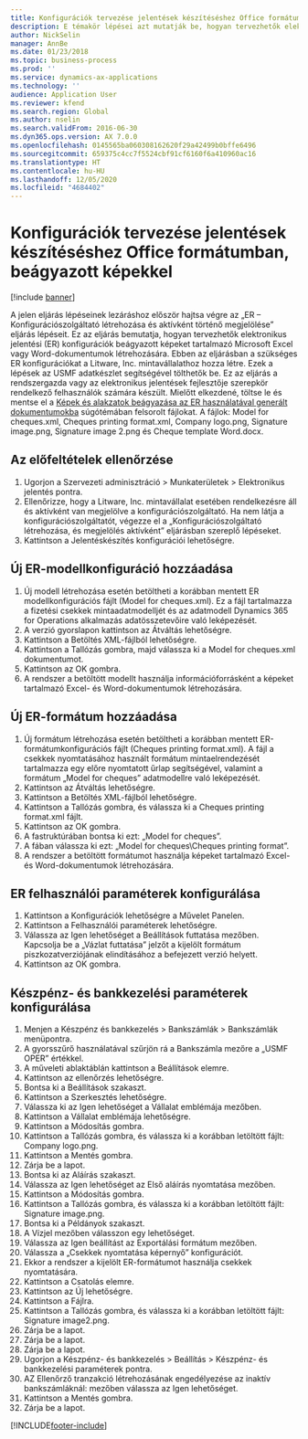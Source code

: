 ```yaml
---
title: Konfigurációk tervezése jelentések készítéséshez Office formátumban, beágyazott képekkel
description: E témakör lépései azt mutatják be, hogyan tervezhetők elektronikus jelentési (ER) konfigurációk Microsoft Office formátumokban (Excelben és Wordben) beágyazott képeket tartalmazó elektronikus dokumentumok létrehozására.
author: NickSelin
manager: AnnBe
ms.date: 01/23/2018
ms.topic: business-process
ms.prod: ''
ms.service: dynamics-ax-applications
ms.technology: ''
audience: Application User
ms.reviewer: kfend
ms.search.region: Global
ms.author: nselin
ms.search.validFrom: 2016-06-30
ms.dyn365.ops.version: AX 7.0.0
ms.openlocfilehash: 0145565ba060308162620f29a42499b0bffe6496
ms.sourcegitcommit: 659375c4cc7f5524cbf91cf6160f6a410960ac16
ms.translationtype: HT
ms.contentlocale: hu-HU
ms.lasthandoff: 12/05/2020
ms.locfileid: "4684402"
---
```

# <a name="design-configurations-to-generate-reports-in-office-format-that-have-embedded-images"></a>Konfigurációk tervezése jelentések készítéséshez Office formátumban, beágyazott képekkel

[!include [banner](../../includes/banner.md)]

A jelen eljárás lépéseinek lezáráshoz először hajtsa végre az „ER – Konfigurációszolgáltató létrehozása és aktívként történő megjelölése” eljárás lépéseit. Ez az eljárás bemutatja, hogyan tervezhetők elektronikus jelentési (ER) konfigurációk beágyazott képeket tartalmazó Microsoft Excel vagy Word-dokumentumok létrehozására. Ebben az eljárásban a szükséges ER konfigurációkat a Litware, Inc. mintavállalathoz hozza létre. Ezek a lépések az USMF adatkészlet segítségével tölthetők be. Ez az eljárás a rendszergazda vagy az elektronikus jelentések fejlesztője szerepkör rendelkező felhasználók számára készült. Mielőtt elkezdené, töltse le és mentse el a [Képek és alakzatok beágyazása az ER használatával generált dokumentumokba](../electronic-reporting-embed-images-shapes.md) súgótémában felsorolt fájlokat. A fájlok: Model for cheques.xml, Cheques printing format.xml, Company logo.png, Signature image.png, Signature image 2.png és Cheque template Word.docx.

## <a name="verify-prerequisites"></a>Az előfeltételek ellenőrzése  
 1. Ugorjon a Szervezeti adminisztráció > Munkaterületek > Elektronikus jelentés pontra.  
 2. Ellenőrizze, hogy a Litware, Inc. mintavállalat esetében rendelkezésre áll és aktívként van megjelölve a konfigurációszolgáltató. Ha nem látja a konfigurációszolgáltatót, végezze el a „Konfigurációszolgáltató létrehozása, és megjelölés aktívként” eljárásban szereplő lépéseket.   
 3. Kattintson a Jelentéskészítés konfigurációi lehetőségre.  
 
## <a name="add-a-new-er-model-configuration"></a>Új ER-modellkonfiguráció hozzáadása  
 1. Új modell létrehozása esetén betöltheti a korábban mentett ER modellkonfigurációs fájlt (Model for cheques.xml). Ez a fájl tartalmazza a fizetési csekkek mintaadatmodelljét és az adatmodell Dynamics 365 for Operations alkalmazás adatösszetevőire való leképezését.   
 2. A verzió gyorslapon kattintson az Átváltás lehetőségre.   
 3. Kattintson a Betöltés XML-fájlból lehetőségre.  
 4. Kattintson a Tallózás gombra, majd válassza ki a Model for cheques.xml dokumentumot.   
 5. Kattintson az OK gombra.  
 6. A rendszer a betöltött modellt használja információforrásként a képeket tartalmazó Excel- és Word-dokumentumok létrehozására.  

## <a name="add-a-new-er-format-configuration"></a>Új ER-formátum hozzáadása  
 1. Új formátum létrehozása esetén betöltheti a korábban mentett ER-formátumkonfigurációs fájlt (Cheques printing format.xml). A fájl a csekkek nyomtatásához használt formátum mintaelrendezését tartalmazza egy előre nyomtatott űrlap segítségével, valamint a formátum „Model for cheques” adatmodellre való leképezését.   
 2. Kattintson az Átváltás lehetőségre.  
 3. Kattintson a Betöltés XML-fájlból lehetőségre.  
 4. Kattintson a Tallózás gombra, és válassza ki a Cheques printing format.xml fájlt.   
 5. Kattintson az OK gombra.  
 6. A fastruktúrában bontsa ki ezt: „Model for cheques”.  
 7. A fában válassza ki ezt: „Model for cheques\Cheques printing format”.  
 8. A rendszer a betöltött formátumot használja képeket tartalmazó Excel- és Word-dokumentumok létrehozására.   

## <a name="configure-er-user-parameters"></a>ER felhasználói paraméterek konfigurálása  
 1. Kattintson a Konfigurációk lehetőségre a Művelet Panelen.  
 2. Kattintson a Felhasználói paraméterek lehetőségre.  
 3. Válassza az Igen lehetőséget a Beállítások futtatása mezőben.  
  Kapcsolja be a „Vázlat futtatása” jelzőt a kijelölt formátum piszkozatverziójának elindításához a befejezett verzió helyett.  
 4. Kattintson az OK gombra.  

## <a name="configure-cash--bank-management-parameters"></a>Készpénz- és bankkezelési paraméterek konfigurálása  
 1. Menjen a Készpénz és bankkezelés > Bankszámlák > Bankszámlák menüpontra.  
 2. A gyorsszűrő használatával szűrjön rá a Bankszámla mezőre a „USMF OPER” értékkel.  
 3. A műveleti ablaktáblán kattintson a Beállítások elemre.  
 4. Kattintson az ellenőrzés lehetőségre.  
 5. Bontsa ki a Beállítások szakaszt.  
 6. Kattintson a Szerkesztés lehetőségre.  
 7. Válassza ki az Igen lehetőséget a Vállalat emblémája mezőben.  
 8. Kattintson a Vállalat emblémája lehetőségre.  
 9. Kattintson a Módosítás gombra.  
 10. Kattintson a Tallózás gombra, és válassza ki a korábban letöltött fájlt: Company logo.png.   
 11. Kattintson a Mentés gombra.  
 12. Zárja be a lapot.  
 13. Bontsa ki az Aláírás szakaszt.  
 14. Válassza az Igen lehetőséget az Első aláírás nyomtatása mezőben.  
 15. Kattintson a Módosítás gombra.  
 16. Kattintson a Tallózás gombra, és válassza ki a korábban letöltött fájlt: Signature image.png.   
 17. Bontsa ki a Példányok szakaszt.  
 18. A Vízjel mezőben válasszon egy lehetőséget.  
 19. Válassza az Igen beállítást az Exportálási formátum mezőben.  
 20. Válassza a „Csekkek nyomtatása képernyő” konfigurációt.  
 21. Ekkor a rendszer a kijelölt ER-formátumot használja csekkek nyomtatására.  
 22. Kattintson a Csatolás elemre.  
 23. Kattintson az Új lehetőségre.  
 24. Kattintson a Fájlra.  
 25. Kattintson a Tallózás gombra, és válassza ki a korábban letöltött fájlt: Signature image2.png.   
 26. Zárja be a lapot.  
 27. Zárja be a lapot.  
 28. Zárja be a lapot.  
 29. Ugorjon a Készpénz- és bankkezelés > Beállítás > Készpénz- és bankkezelési paraméterek pontra.  
 30. AZ Ellenőrző tranzakció létrehozásának engedélyezése az inaktív bankszámláknál: mezőben válassza az Igen lehetőséget.  
 31. Kattintson a Mentés gombra.  
 32. Zárja be a lapot.  


[!INCLUDE[footer-include](../../../../includes/footer-banner.md)]